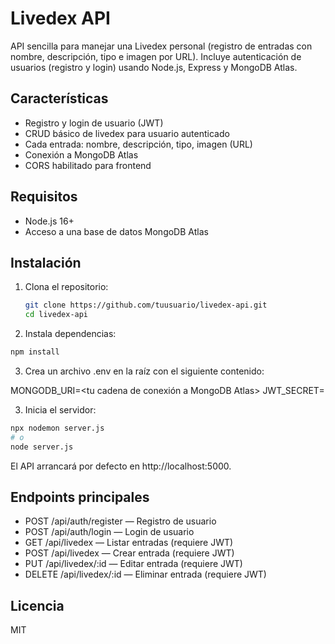 # Livedex API

API sencilla para manejar una Livedex personal (registro de entradas con nombre, descripción, tipo e imagen por URL). Incluye autenticación de usuarios (registro y login) usando Node.js, Express y MongoDB Atlas.

## Características

- Registro y login de usuario (JWT)
- CRUD básico de livedex para usuario autenticado
- Cada entrada: nombre, descripción, tipo, imagen (URL)
- Conexión a MongoDB Atlas
- CORS habilitado para frontend

## Requisitos

- Node.js 16+
- Acceso a una base de datos MongoDB Atlas

## Instalación

1. Clona el repositorio:
   ```bash
   git clone https://github.com/tuusuario/livedex-api.git
   cd livedex-api
   ```
2. Instala dependencias:
```bash
npm install
```
3. Crea un archivo .env en la raíz con el siguiente contenido:

MONGODB_URI=<tu cadena de conexión a MongoDB Atlas>
JWT_SECRET=<una clave secreta para JWT>

3. Inicia el servidor:
```bash
npx nodemon server.js
# o
node server.js
```

El API arrancará por defecto en http://localhost:5000.

## Endpoints principales
- POST /api/auth/register — Registro de usuario
- POST /api/auth/login — Login de usuario
- GET /api/livedex — Listar entradas (requiere JWT)
- POST /api/livedex — Crear entrada (requiere JWT)
- PUT /api/livedex/:id — Editar entrada (requiere JWT)
- DELETE /api/livedex/:id — Eliminar entrada (requiere JWT)

## Licencia
MIT